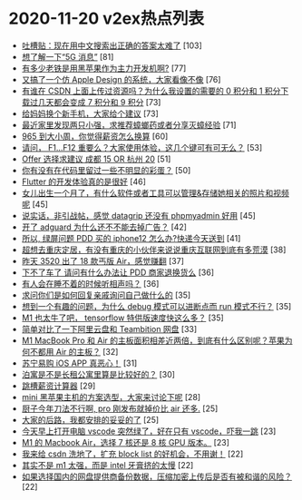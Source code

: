 # 2020-11-20 v2ex热点列表

+ [吐槽贴：现在用中文搜索出正确的答案太难了](https://www.v2ex.com/t/727553#reply103) [103]
+ [想了解一下“5G 消息”](https://www.v2ex.com/t/727395#reply81) [81]
+ [有多少老铁是用黑苹果作为主力开发机啊?](https://www.v2ex.com/t/727398#reply77) [77]
+ [又搞了一个仿 Apple Design 的系统，大家看像不像](https://www.v2ex.com/t/727560#reply76) [76]
+ [有谁在 CSDN 上面上传过资源吗？为什么我设置的需要的 0 积分和 1 积分下载过几天都会变成 7 积分和 9 积分](https://www.v2ex.com/t/727356#reply73) [73]
+ [给妈妈换个新手机，大家给个建议](https://www.v2ex.com/t/727428#reply73) [73]
+ [最近家里发现两只小强，求推荐蟑螂药或者分享灭蟑经验](https://www.v2ex.com/t/727380#reply71) [71]
+ [965 到大小周，你觉得薪资怎么换算](https://www.v2ex.com/t/727366#reply60) [60]
+ [请问， F1...F12 重要么？大家使用体验，这几个键可有可无么？](https://www.v2ex.com/t/727447#reply53) [53]
+ [Offer 选择求建议 成都 15 OR 杭州 20](https://www.v2ex.com/t/727490#reply51) [51]
+ [你有没有在代码里留过一些不明显的彩蛋？](https://www.v2ex.com/t/727510#reply50) [50]
+ [Flutter 的开发体验真的是很好](https://www.v2ex.com/t/727537#reply46) [46]
+ [女儿出生一个月了，有什么软件或者工具可以管理&存储她相关的照片和视频呢](https://www.v2ex.com/t/727606#reply45) [45]
+ [说实话，非引战帖，感觉 datagrip 还没有 phpmyadmin 好用](https://www.v2ex.com/t/727364#reply45) [45]
+ [开了 adguard 为什么还不不能去掉广告？](https://www.v2ex.com/t/727524#reply42) [42]
+ [所以, 绿屏问题 PDD 买的 iphone12 怎么办?快递今天送到](https://www.v2ex.com/t/727411#reply41) [41]
+ [超想去重庆定居，有没有重庆的小伙伴来说说重庆互联网到底有多荒漠](https://www.v2ex.com/t/727440#reply38) [38]
+ [昨天 3520 出了 18 款丐版 Air，感觉赚翻](https://www.v2ex.com/t/727612#reply37) [37]
+ [下不了车了 请问有什么办法让 PDD 商家退换货么](https://www.v2ex.com/t/727386#reply36) [36]
+ [有人会在睡不着的时候听相声吗？](https://www.v2ex.com/t/727424#reply36) [36]
+ [求问你们是如何回复亲戚询问自己做什么的](https://www.v2ex.com/t/727594#reply35) [35]
+ [想到一个有趣的问题，为什么 debug 模式可以进断点而 run 模式不行？](https://www.v2ex.com/t/727396#reply35) [35]
+ [M1 也太牛了吧， tensorflow 特供版速度快这么多？](https://www.v2ex.com/t/727426#reply35) [35]
+ [简单对比了一下阿里云盘和 Teambition 网盘](https://www.v2ex.com/t/727595#reply33) [33]
+ [M1 MacBook Pro 和 Air 的主板面积相差近两倍，到底有什么区别呢？苹果为何不都用 Air 的主板？](https://www.v2ex.com/t/727446#reply32) [32]
+ [苏宁易购 iOS APP 真恶心！](https://www.v2ex.com/t/727423#reply31) [31]
+ [泊寓是不是长租公寓里算是比较好的？](https://www.v2ex.com/t/727354#reply30) [30]
+ [跳槽薪资计算器](https://www.v2ex.com/t/727405#reply29) [29]
+ [mini 黑苹果主机的方案选型，大家来讨论下呢](https://www.v2ex.com/t/727557#reply28) [28]
+ [厨子今年刀法不行啊, pro 刚发布就掉价比 air 还多.](https://www.v2ex.com/t/727600#reply25) [25]
+ [大家的后路，我都安排的妥妥的了](https://www.v2ex.com/t/727511#reply25) [25]
+ [今天早上打开电脑 vscode 突然绿了，好在只有 vscode，吓我一跳](https://www.v2ex.com/t/727369#reply23) [23]
+ [M1 的 Macbook Air，选择 7 核还是 8 核 GPU 版本。](https://www.v2ex.com/t/727527#reply23) [23]
+ [我来给 csdn 洗地了，扩充 block list 的好机会，不用谢！](https://www.v2ex.com/t/727653#reply22) [22]
+ [其实不是 m1 太强，而是 intel 牙膏挤的太慢](https://www.v2ex.com/t/727407#reply22) [22]
+ [如果选择国内的网盘提供商备份数据，压缩加密上传后是否有被和谐的风险？](https://www.v2ex.com/t/727417#reply22) [22]
